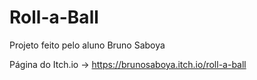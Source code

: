 # Roll-a-Ball

Projeto feito pelo aluno Bruno Saboya

Página do Itch.io -> https://brunosaboya.itch.io/roll-a-ball

